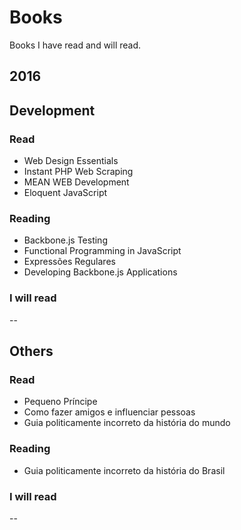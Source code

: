# Books
Books I have read and will read.

## 2016

## Development

### Read

* Web Design Essentials 
* Instant PHP Web Scraping
* MEAN WEB Development
* Eloquent JavaScript

### Reading

* Backbone.js Testing
* Functional Programming in JavaScript
* Expressões Regulares
* Developing Backbone.js Applications

### I will read

--

## Others

### Read

* Pequeno Príncipe
* Como fazer amigos e influenciar pessoas
* Guia politicamente incorreto da história do mundo

### Reading

* Guia politicamente incorreto da história do Brasil  

### I will read

--